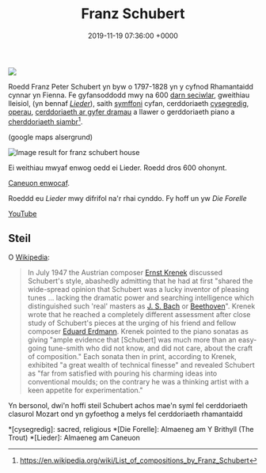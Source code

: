 ﻿---
layout: single
title:  "Franz Schubert"
date:   2019-11-19 07:36:00 +0000
tags: schubert rhamantaidd lied can 
---

![](https://upload.wikimedia.org/wikipedia/commons/thumb/0/0d/Franz_Schubert_by_Wilhelm_August_Rieder_1875.jpg/220px-Franz_Schubert_by_Wilhelm_August_Rieder_1875.jpg)


Roedd Franz Peter Schubert yn byw o 1797-1828 yn y cyfnod Rhamantaidd cynnar yn Fienna. Fe gyfansoddodd mwy na 600 [darn seciwlar](https://en.wikipedia.org/wiki/Secular_music "Secular music"), gweithiau lleisiol, (yn bennaf [_Lieder_](https://en.wikipedia.org/wiki/Lied "Lied")), saith [symffoni](https://en.wikipedia.org/wiki/Symphonies "Symphonies") cyfan, cerddoriaeth [cysegredig](https://en.wikipedia.org/wiki/Sacred_music "Sacred music"), [operau](https://en.wikipedia.org/wiki/Opera "Opera"), [cerddoriaeth ar gyfer dramau](https://en.wikipedia.org/wiki/Incidental_music "Incidental music") a llawer o gerddoriaeth piano a [cherddoriaeth siambr](https://en.wikipedia.org/wiki/Chamber_music "Chamber music")[^1].

(google maps alsergrund)

![Image result for franz schubert house](https://assets.classicfm.com/2013/26/schubert-birthplace-1372937035-view-0.jpg)


Ei weithiau mwyaf enwog oedd ei Lieder. Roedd dros 600 ohonynt.

 [Caneuon enwocaf](http://www.classical-music.com/article/six-best-schubert-songs). 
 
Roeddd eu _Lieder_ mwy difrifol na'r rhai cynddo. Fy hoff un yw _Die Forelle_

[YouTube](https://www.youtube.com/watch?v=NF9DrUXowBo)

## Steil
O [Wikipedia](https://en.wikipedia.org/wiki/Franz_Schubert#Style):
> In July 1947 the Austrian composer [Ernst Krenek](https://en.wikipedia.org/wiki/Ernst_Krenek "Ernst Krenek") discussed Schubert's style, abashedly admitting that he had at first "shared the wide-spread opinion that Schubert was a lucky inventor of pleasing tunes ... lacking the dramatic power and searching intelligence which distinguished such 'real' masters as [J. S. Bach](https://en.wikipedia.org/wiki/Johann_Sebastian_Bach "Johann Sebastian Bach") or [Beethoven](https://en.wikipedia.org/wiki/Ludwig_van_Beethoven "Ludwig van Beethoven")". Krenek wrote that he reached a completely different assessment after close study of Schubert's pieces at the urging of his friend and fellow composer [Eduard Erdmann](https://en.wikipedia.org/wiki/Eduard_Erdmann "Eduard Erdmann"). Krenek pointed to the piano sonatas as giving "ample evidence that [Schubert] was much more than an easy-going tune-smith who did not know, and did not care, about the craft of composition." Each sonata then in print, according to Krenek, exhibited "a great wealth of technical finesse" and revealed Schubert as "far from satisfied with pouring his charming ideas into conventional moulds; on the contrary he was a thinking artist with a keen appetite for experimentation."

Yn bersonol, dwi'n hoffi steil Schubert achos mae'n syml fel cerddoriaeth clasurol Mozart ond yn gyfoethog a melys fel cerddoriaeth rhamantaidd
 
*[cysegredig]: sacred, religious
*[Die Forelle]: Almaeneg am Y Brithyll (The Trout)
*[Lieder]: Almaeneg am Caneuon

[^1]: https://en.wikipedia.org/wiki/List_of_compositions_by_Franz_Schubert
